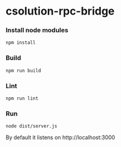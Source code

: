 # csolution-rpc-bridge

### Install node modules

```
npm install
```

### Build
```
npm run build
```

### Lint
```
npm run lint
```

### Run
```
node dist/server.js
```
By default it listens on http://localhost:3000

